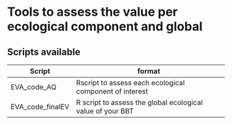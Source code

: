 # Tools to assess the value per ecological component and global

## Scripts available

| Script | format | 
| ------ | ------ |
| EVA_code_AQ | Rscript to assess each ecological component of interest| 
| EVA_code_finalEV | R script to assess the global ecological value of your BBT | 


